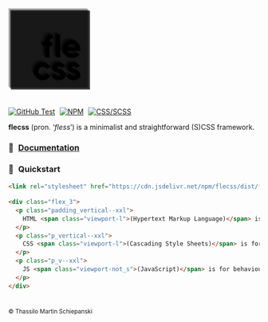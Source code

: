 <a href="http://t-ski.github.io/flecss" target="_blank">
  <img src="./docs/img/flecss-logo.svg" width="165">
</a><br><br>

<a href="https://github.com/t-ski/flecss/actions/workflows/test.yml"><img src="https://img.shields.io/github/actions/workflow/status/t-ski/flecss/test.yml?label=test&logo=github" alt="GitHub Test"></a>
&hairsp;
<a href="https://www.npmjs.com/package/flecss"><img src="https://img.shields.io/npm/v/flecss?logo=npm" alt="NPM"></a>
&hairsp;
<a href="https://sass-lang.com/"><img src="https://img.shields.io/badge/SCSS-%20?label=CSS&labelColor=blue&color=orchid" alt="CSS/SCSS"></a>

**flecss** (pron. ‘_fless_’) is a minimalist and straightforward (S)CSS framework. 

### 📖 &hairsp; [Documentation](http://t-ski.github.io/flecss)
  
### 🚀 &hairsp; Quickstart
  
``` html
<link rel="stylesheet" href="https://cdn.jsdelivr.net/npm/flecss/dist/flecss.css">
```

``` html
<div class="flex_3">
  <p class="padding_vertical--xxl">
    HTML <span class="viewport-l">(Hypertext Markup Language)</span> is for structure.
  </p>
  <p class="p_vertical--xxl">
    CSS <span class="viewport-l">(Cascading Style Sheets)</span> is for styling.
  </p>
  <p class="p_v--xxl">
    JS <span class="viewport-not_s">(JavaScript)</span> is for behaviour.
  </p>
</div>
```

##

<sub>&copy; Thassilo Martin Schiepanski</sub>